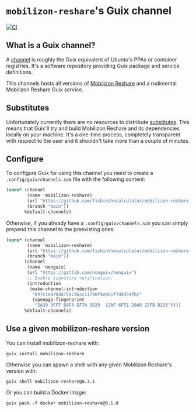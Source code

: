 # `mobilizon-reshare`'s Guix channel

[![CI](https://github.com/fishinthecalculator/mobilizon-reshare-guix/actions/workflows/main.yml/badge.svg)](https://github.com/fishinthecalculator/mobilizon-reshare-guix/actions/workflows/main.yml)

## What is a Guix channel?

A [channel](https://guix.gnu.org/en/manual/devel/en/guix.html#Channels) is roughly the Guix equivalent of Ubuntu's PPAs or container registries. It's a software repository providing Guix package and service definitions.

This channels hosts all versions of [Mobilizon Reshare](https://github.com/Tech-Workers-Coalition-Italia/mobilizon-reshare) and a rudimental Mobilizon Reshare Guix service.

## Substitutes

Unfortunately currently there are no resources to distribute [substitutes](https://guix.gnu.org/en/manual/devel/en/guix.html#Substitutes). This means that Guix'll try and build Mobilizon Reshare and its dependencies locally on your machine. It's a one-time process, completely transparent with respect to the user and it shouldn't take more than a couple of minutes.

## Configure

To configure Guix for using this channel you need to create a `.config/guix/channels.scm` file with the following content:

``` scheme
(cons* (channel
        (name 'mobilizon-reshare)
        (url "https://github.com/fishinthecalculator/mobilizon-reshare-guix")
        (branch "main"))
       %default-channels)
```

Otherwise, if you already have a `.config/guix/channels.scm` you can simply prepend this channel to the preexisting ones:

``` scheme
(cons* (channel
        (name 'mobilizon-reshare)
        (url "https://github.com/fishinthecalculator/mobilizon-reshare-guix")
        (branch "main"))
       (channel
        (name 'nonguix)
        (url "https://gitlab.com/nonguix/nonguix")
        ;; Enable signature verification:
        (introduction
         (make-channel-introduction
          "897c1a470da759236cc11798f4e0a5f7d4d59fbc"
          (openpgp-fingerprint
           "2A39 3FFF 68F4 EF7A 3D29  12AF 6F51 20A0 22FB B2D5"))))
       %default-channels)
```

## Use a given mobilizon-reshare version

You can install mobilizon-reshare with:

```shell
guix install mobilizon-reshare
```

Otherwise you can spawn a shell with any given Mobilizon Reshare's version with:

``` shell
guix shell mobilizon-reshare@0.3.1
```

Or you can build a Docker image:

``` shell
guix pack -f docker mobilizon-reshare@0.1.0
```
